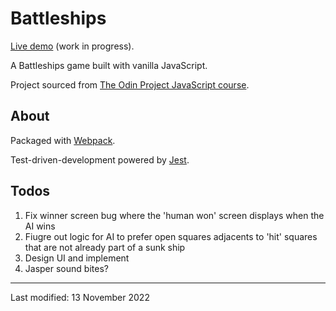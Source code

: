 # Battleships

[Live demo](https://jcrachael.github.io/battleships/) (work in progress).

A Battleships game built with vanilla JavaScript.


Project sourced from [The Odin Project JavaScript course](https://www.theodinproject.com/lessons/node-path-javascript-battleship).


## About

Packaged with [Webpack](https://webpack.js.org/).

Test-driven-development powered by [Jest](https://jestjs.io/). 


## Todos

1. Fix winner screen bug where the 'human won' screen displays when the AI wins
2. Fiugre out logic for AI to prefer open squares adjacents to 'hit' squares that are not already part of a sunk ship
3. Design UI and implement
4. Jasper sound bites?



---

Last modified: 13 November 2022
